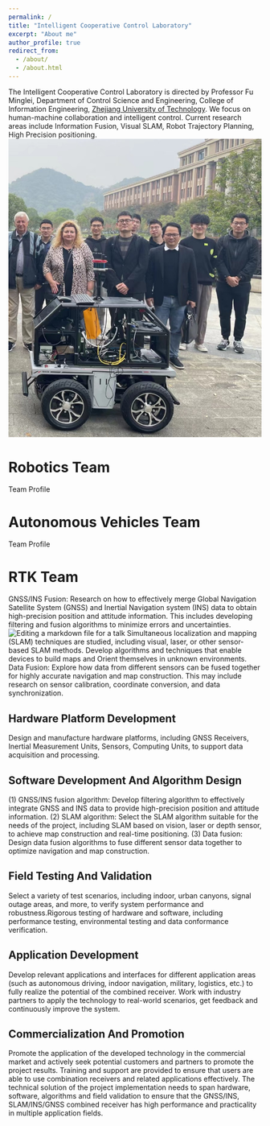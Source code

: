 ```yaml
---
permalink: /
title: "Intelligent Cooperative Control Laboratory"
excerpt: "About me"
author_profile: true
redirect_from: 
  - /about/
  - /about.html
---
```


The Intelligent Cooperative Control Laboratory is directed by Professor Fu Minglei, Department of Control Science and Engineering, College of Information Engineering, [Zhejiang University of Technology](https://www.zjut.edu.cn/). We focus on human-machine collaboration and intelligent control. Current research areas include Information Fusion, Visual SLAM, Robot Trajectory Planning, High Precision positioning.
![Editing a markdown file for a talk](/images/Team.jpg)

Robotics Team
======
Team Profile

Autonomous Vehicles Team
======
Team Profile

RTK Team
======
GNSS/INS Fusion: Research on how to effectively merge Global Navigation Satellite System (GNSS) and Inertial Navigation system (INS) data to obtain high-precision position and attitude information. This includes developing filtering and fusion algorithms to minimize errors and uncertainties.
![Editing a markdown file for a talk](/images/editing-talk.png)
Simultaneous localization and mapping (SLAM) techniques are studied, including visual, laser, or other sensor-based SLAM methods. Develop algorithms and techniques that enable devices to build maps and Orient themselves in unknown environments.
Data Fusion: Explore how data from different sensors can be fused together for highly accurate navigation and map construction. This may include research on sensor calibration, coordinate conversion, and data synchronization.

Hardware Platform Development
------
Design and manufacture hardware platforms, including GNSS Receivers, Inertial Measurement Units, Sensors, Computing Units, to support data acquisition and processing.

Software Development And Algorithm Design
------
(1) GNSS/INS fusion algorithm: Develop filtering algorithm to effectively integrate GNSS and INS data to provide high-precision position and attitude information.
(2) SLAM algorithm: Select the SLAM algorithm suitable for the needs of the project, including SLAM based on vision, laser or depth sensor, to achieve map construction and real-time positioning.
(3) Data fusion: Design data fusion algorithms to fuse different sensor data together to optimize navigation and map construction.

Field Testing And Validation
------
Select a variety of test scenarios, including indoor, urban canyons, signal outage areas, and more, to verify system performance and robustness.Rigorous testing of hardware and software, including performance testing, environmental testing and data conformance verification.

Application Development
------
Develop relevant applications and interfaces for different application areas (such as autonomous driving, indoor navigation, military, logistics, etc.) to fully realize the potential of the combined receiver. Work with industry partners to apply the technology to real-world scenarios, get feedback and continuously improve the system.

Commercialization And Promotion
------
Promote the application of the developed technology in the commercial market and actively seek potential customers and partners to promote the project results. Training and support are provided to ensure that users are able to use combination receivers and related applications effectively.
The technical solution of the project implementation needs to span hardware, software, algorithms and field validation to ensure that the GNSS/INS, SLAM/INS/GNSS combined receiver has high performance and practicality in multiple application fields.


